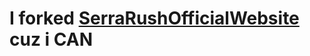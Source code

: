 # I forked [SerraRushOfficialWebsite](https://github.com/Mrgame079/serra-rush-official-website) cuz i CAN
